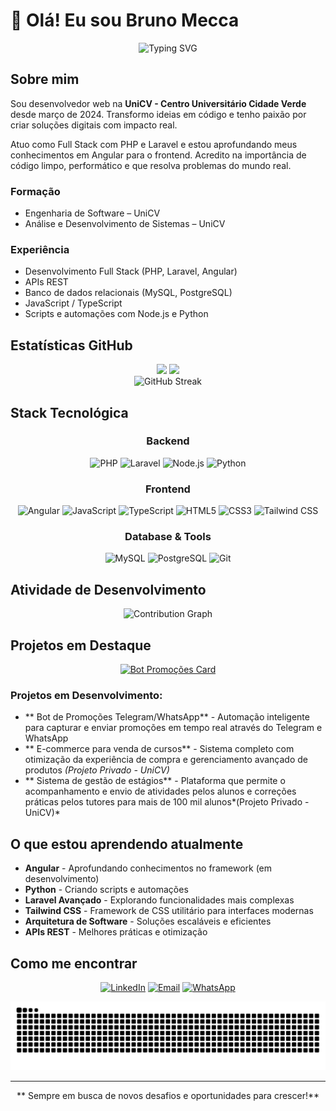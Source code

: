 # 👋 Olá! Eu sou Bruno Mecca

<div align="center">
  <img src="https://readme-typing-svg.demolab.com?font=Fira+Code&size=22&duration=3000&pause=1000&color=E74C3C&center=true&vCenter=true&width=435&lines=Desenvolvedor+Web;PHP+%7C+Laravel+%7C+Angular;Full+Stack+Developer;UniCV+Developer+%F0%9F%9A%80" alt="Typing SVG" />
</div>

## Sobre mim

Sou desenvolvedor web na **UniCV - Centro Universitário Cidade Verde** desde março de 2024. Transformo ideias em código e tenho paixão por criar soluções digitais com impacto real.

Atuo como Full Stack com PHP e Laravel e estou aprofundando meus conhecimentos em Angular para o frontend. Acredito na importância de código limpo, performático e que resolva problemas do mundo real.

### Formação
- Engenharia de Software – UniCV
- Análise e Desenvolvimento de Sistemas – UniCV

### Experiência
- Desenvolvimento Full Stack (PHP, Laravel, Angular)
- APIs REST
- Banco de dados relacionais (MySQL, PostgreSQL)
- JavaScript / TypeScript
- Scripts e automações com Node.js e Python



## Estatísticas GitHub

<div align="center">
  <img height="180em" src="https://github-readme-stats.vercel.app/api?username=brunomecca123&show_icons=true&theme=radical&include_all_commits=true&count_private=true"/>
  <img height="180em" src="https://github-readme-stats.vercel.app/api/top-langs/?username=brunomecca123&layout=compact&langs_count=7&theme=radical"/>
</div>

<div align="center">
  <img src="https://github-readme-streak-stats.herokuapp.com/?user=brunomecca123&theme=radical" alt="GitHub Streak" />
</div>

## Stack Tecnológica

<div align="center">

### Backend
![PHP](https://img.shields.io/badge/PHP-777BB4?style=for-the-badge&logo=php&logoColor=white)
![Laravel](https://img.shields.io/badge/Laravel-FF2D20?style=for-the-badge&logo=laravel&logoColor=white)
![Node.js](https://img.shields.io/badge/Node.js-43853D?style=for-the-badge&logo=node.js&logoColor=white)
![Python](https://img.shields.io/badge/Python-14354C?style=for-the-badge&logo=python&logoColor=white)

### Frontend
![Angular](https://img.shields.io/badge/Angular-DD0031?style=for-the-badge&logo=angular&logoColor=white)
![JavaScript](https://img.shields.io/badge/JavaScript-F7DF1E?style=for-the-badge&logo=javascript&logoColor=black)
![TypeScript](https://img.shields.io/badge/TypeScript-007ACC?style=for-the-badge&logo=typescript&logoColor=white)
![HTML5](https://img.shields.io/badge/HTML5-E34F26?style=for-the-badge&logo=html5&logoColor=white)
![CSS3](https://img.shields.io/badge/CSS3-1572B6?style=for-the-badge&logo=css3&logoColor=white)
![Tailwind CSS](https://img.shields.io/badge/Tailwind_CSS-38B2AC?style=for-the-badge&logo=tailwind-css&logoColor=white)

### Database & Tools
![MySQL](https://img.shields.io/badge/MySQL-00000F?style=for-the-badge&logo=mysql&logoColor=white)
![PostgreSQL](https://img.shields.io/badge/PostgreSQL-316192?style=for-the-badge&logo=postgresql&logoColor=white)
![Git](https://img.shields.io/badge/GIT-E44C30?style=for-the-badge&logo=git&logoColor=white)

</div>

## Atividade de Desenvolvimento

<div align="center">
  <img src="https://github-readme-activity-graph.vercel.app/graph?username=brunomecca123&theme=redical&hide_border=true&bg_color=0d1117&color=e74c3c&line=e74c3c&point=ffffff" alt="Contribution Graph" />
</div>

## Projetos em Destaque

<div align="center">
  
[![Bot Promoções Card](https://github-readme-stats.vercel.app/api/pin/?username=brunomecca123&repo=pegou-promo&theme=radical&description_lines_count=2)](https://github.com/brunomecca123/pegou-promo)

</div>

### Projetos em Desenvolvimento:
- ** Bot de Promoções Telegram/WhatsApp** - Automação inteligente para capturar e enviar promoções em tempo real através do Telegram e WhatsApp
- ** E-commerce para venda de cursos** - Sistema completo com otimização da experiência de compra e gerenciamento avançado de produtos *(Projeto Privado - UniCV)*
- ** Sistema de gestão de estágios** - Plataforma que permite o acompanhamento e envio de atividades pelos alunos e correções práticas pelos tutores para mais de 100 mil alunos*(Projeto Privado - UniCV)*

## O que estou aprendendo atualmente

-  **Angular** - Aprofundando conhecimentos no framework (em desenvolvimento)
-  **Python** - Criando scripts e automações
-  **Laravel Avançado** - Explorando funcionalidades mais complexas
-  **Tailwind CSS** - Framework de CSS utilitário para interfaces modernas
-  **Arquitetura de Software** - Soluções escaláveis e eficientes
-  **APIs REST** - Melhores práticas e otimização

## Como me encontrar

<div align="center">

[![LinkedIn](https://img.shields.io/badge/LinkedIn-0077B5?style=for-the-badge&logo=linkedin&logoColor=white)](https://linkedin.com/in/brunomecca123)
[![Email](https://img.shields.io/badge/Email-D14836?style=for-the-badge&logo=gmail&logoColor=white)](mailto:brunomecca@gmail.com)
[![WhatsApp](https://img.shields.io/badge/WhatsApp-25D366?style=for-the-badge&logo=whatsapp&logoColor=white)](https://wa.me/5544991032852)

</div>

<img src="https://raw.githubusercontent.com/brunomecca123/brunomecca123/output/snake.svg" alt="Snake animation" />

---

<div align="center">
  
  ** Sempre em busca de novos desafios e oportunidades para crescer!**
  
</div>
